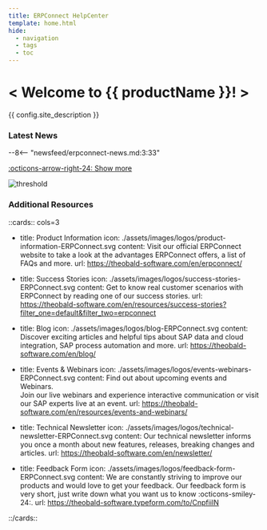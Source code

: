 ```yaml
---
title: ERPConnect HelpCenter
template: home.html
hide:
  - navigation
  - tags
  - toc
---
```


<div class="full-width-background"></div>
<div class="banner-text">
	<h1> &lt; Welcome to {{ productName }}! &gt; </h1>
	<p>{{ config.site_description }}</p>
</div>


### Latest News

<div class="grid cards" markdown>

--8<-- "newsfeed/erpconnect-news.md:3:33"

</div>

[:octicons-arrow-right-24: Show more](news.md)

![threshold](assets/images/logos/DataStream_ERPConnect.png)

### Additional Resources


::cards:: cols=3
  
- title: Product Information
  icon: ./assets/images/logos/product-information-ERPConnect.svg
  content: Visit our official ERPConnect website to take a look at the advantages ERPConnect offers, a list of FAQs and more.
  url: https://theobald-software.com/en/erpconnect/
  
- title: Success Stories
  icon: ./assets/images/logos/success-stories-ERPConnect.svg
  content: Get to know real customer scenarios with ERPConnect by reading one of our success stories.
  url: https://theobald-software.com/en/resources/success-stories?filter_one=default&filter_two=erpconnect

- title: Blog
  icon: ./assets/images/logos/blog-ERPConnect.svg
  content: Discover exciting articles and helpful tips about SAP data and cloud integration, SAP process automation and more.
  url: https://theobald-software.com/en/blog/
  
- title: Events & Webinars
  icon: ./assets/images/logos/events-webinars-ERPConnect.svg
  content: Find out about upcoming events and Webinars. <br>Join our live webinars and experience interactive communication or visit our SAP experts live at an event. 
  url: https://theobald-software.com/en/resources/events-and-webinars/
  
- title: Technical Newsletter
  icon: ./assets/images/logos/technical-newsletter-ERPConnect.svg
  content: Our technical newsletter informs you once a month about new features, releases, breaking changes and articles.
  url: https://theobald-software.com/en/newsletter/

- title: Feedback Form
  icon: ./assets/images/logos/feedback-form-ERPConnect.svg
  content: We are constantly striving to improve our products and would love to get your feedback. Our feedback form is very short, just write down what you want us to know :octicons-smiley-24:.
  url: https://theobald-software.typeform.com/to/CnpfiiIN

::/cards::


<!---
<div class="grid cards" markdown>
	
-   **Ressources:**

	[:material-run-fast: Getting started](getting-started.md)<br>
	[:material-book-open-page-variant-outline: Documentation](documentation/introduction/index.md)<br>
    [:material-file-document-outline: Code Samples](samples/index.md)<br>
	[:material-api: API Reference](erpconnect-api/access-api-in-vs.md)<br>
	[:material-lightbulb: Troubleshooting](https://support.theobald-software.com/helpdesk/KB)<br>
	
-   **ERPConnect:**

	[:material-information-outline: Product Information](https://theobald-software.com/en/erpconnect/)<br>
	[:material-download-circle: Download Trial Version](https://theobald-software.com/en/download-trial/)<br>
	[:material-download-circle: Download ERPConnect](https://my.theobald-software.com/)<br>
    [:material-update: Changelog](changelog.md)

-   **General:**

	[:material-web: Theobald Software Homepage](https://theobald-software.com)<br>
	[:material-email-newsletter: Newsletters](https://theobald-software.com/newsletter/)<br>
	[:material-comment-question: Survey: SAP S/4 HANA Cloud](https://theobald-software.typeform.com/to/Ss7ZQbqp?typeform-source=support.theobald-software.com)<br>
	[:material-comment-quote: Feedback](https://theobald-software.typeform.com/to/CnpfiiIN)
    
</div>

-->

